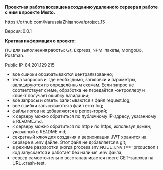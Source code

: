 ﻿**Проектная работа посвящена созданию удаленного сервера и работе с ним в проекте Mesto.**

https://github.com/MarussiaZhiganova/project_15

Версия: 0.0.1

**Краткая информация о проекте:**

ПО для выполнения работы: Git, Express, NPM-пакеты, MongoDB, Postman.

Public IP: 84.201.129.215
-   все ошибки обрабатываются централизованно;
-   тела запросов и, где необходимо, заголовки и параметры, валидируются по определённым схемам. Если запрос не соответствует схеме, обработка не передаётся контроллеру и клиент получает ошибку валидации;
-   все запросы и ответы записываются в файл request.log;
-   все ошибки записываются в файл error.log;
-   файлы логов не добавляются в репозиторий;
-   к серверу можно обратиться по публичному IP-адресу, указанному в README.md;
-   к серверу можно обратиться по http и по https, используя домен, указанный в README.md;
-   секретный ключ для создания и верификации JWT хранится на сервере в .env файле. Этот файл не добавляется в git;
-   в режиме разработки (когда process.env.NODE_ENV !== 'production') код запускается и работает без наличия .env файла;
-   сервер самостоятельно восстанавливается после GET-запроса на URL /crash-test.
 

